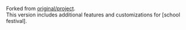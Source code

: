 Forked from [original/project](https://github.com/gorisanson/pikachu-volleyball).  
This version includes additional features and customizations for [school festival].  

